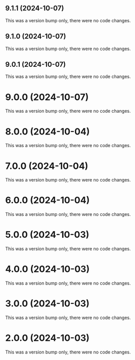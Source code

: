 ## 9.1.1 (2024-10-07)

This was a version bump only, there were no code changes.

## 9.1.0 (2024-10-07)

This was a version bump only, there were no code changes.

## 9.0.1 (2024-10-07)

This was a version bump only, there were no code changes.

# 9.0.0 (2024-10-07)

This was a version bump only, there were no code changes.

# 8.0.0 (2024-10-04)

This was a version bump only, there were no code changes.

# 7.0.0 (2024-10-04)

This was a version bump only, there were no code changes.

# 6.0.0 (2024-10-04)

This was a version bump only, there were no code changes.

# 5.0.0 (2024-10-03)

This was a version bump only, there were no code changes.

# 4.0.0 (2024-10-03)

This was a version bump only, there were no code changes.

# 3.0.0 (2024-10-03)

This was a version bump only, there were no code changes.

# 2.0.0 (2024-10-03)

This was a version bump only, there were no code changes.